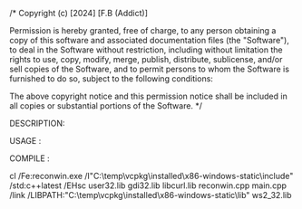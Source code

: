 /* Copyright (c) [2024] [F.B (Addict)]

Permission is hereby granted, free of charge, to any person obtaining a copy of this software and associated documentation files (the "Software"), to deal in the Software without restriction, including without limitation the rights to use, copy, modify, merge, publish, distribute, sublicense, and/or sell copies of the Software, and to permit persons to whom the Software is furnished to do so, subject to the following conditions:

The above copyright notice and this permission notice shall be included in all copies or substantial portions of the Software. */

DESCRIPTION:


USAGE :



COMPILE : 

cl /Fe:reconwin.exe /I"C:\temp\vcpkg\installed\x86-windows-static\include" /std:c++latest /EHsc user32.lib gdi32.lib libcurl.lib reconwin.cpp main.cpp /link /LIBPATH:"C:\temp\vcpkg\installed\x86-windows-static\lib" ws2_32.lib
